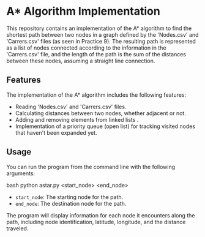 # A* Algorithm Implementation

This repository contains an implementation of the A* algorithm to find the shortest path between two nodes in a graph defined by the 'Nodes.csv' and 'Carrers.csv' files (as seen in Practice 9). The resulting path is represented as a list of nodes connected according to the information in the 'Carrers.csv' file, and the length of the path is the sum of the distances between these nodes, assuming a straight line connection.

## Features

The implementation of the A* algorithm includes the following features:

- Reading 'Nodes.csv' and 'Carrers.csv' files.
- Calculating distances between two nodes, whether adjacent or not.
- Adding and removing elements from linked lists .
- Implementation of a priority queue (open list) for tracking visited nodes that haven't been expanded yet.

## Usage

You can run the program from the command line with the following arguments:

bash
python astar.py <start_node> <end_node>


- `start_node`: The starting node for the path.
- `end_node`: The destination node for the path.

The program will display information for each node it encounters along the path, including node identification, latitude, longitude, and the distance traveled.

